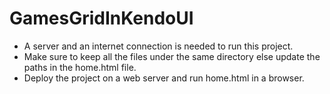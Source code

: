 # GamesGridInKendoUI

- A server and an internet connection is needed to run this project.
- Make sure to keep all the files under the same directory else update the paths in the home.html file.
- Deploy the project on a web server and run home.html in a browser.
